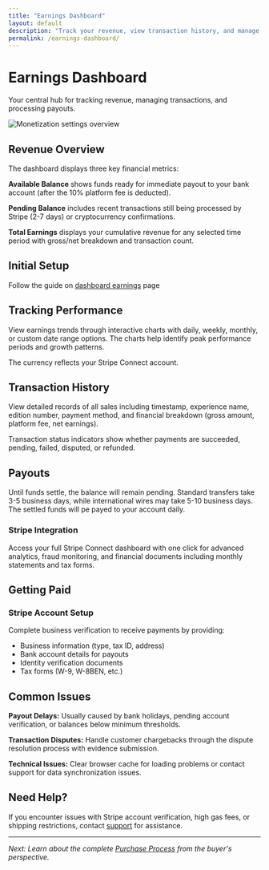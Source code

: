 ```yaml
---
title: "Earnings Dashboard"
layout: default
description: "Track your revenue, view transaction history, and manage payouts with Meadow's comprehensive earnings dashboard."
permalink: /earnings-dashboard/
---
```


# Earnings Dashboard

Your central hub for tracking revenue, managing transactions, and processing payouts.

![Monetization settings overview](../images/monetisation/earnings.png "Monetization Settings Overview")

## Revenue Overview

The dashboard displays three key financial metrics:

**Available Balance** shows funds ready for immediate payout to your bank account (after the 10% platform fee is deducted).

**Pending Balance** includes recent transactions still being processed by Stripe (2-7 days) or cryptocurrency confirmations.

**Total Earnings** displays your cumulative revenue for any selected time period with gross/net breakdown and transaction count.

## Initial Setup

Follow the guide on [dashboard earnings](https://app.meadow.space/dashboard/earnings) page


## Tracking Performance

View earnings trends through interactive charts with daily, weekly, monthly, or custom date range options. The charts help identify peak performance periods and growth patterns.


The currency reflects your Stripe Connect account.

## Transaction History

View detailed records of all sales including timestamp, experience name, edition number, payment method, and financial breakdown (gross amount, platform fee, net earnings).

Transaction status indicators show whether payments are succeeded, pending, failed, disputed, or refunded.

## Payouts

Until funds settle, the balance will remain pending. Standard transfers take 3-5 business days, while international wires may take 5-10 business days.
The settled funds will pe payed to your account daily.

### Stripe Integration

Access your full Stripe Connect dashboard with one click for advanced analytics, fraud monitoring, and financial documents including monthly statements and tax forms.


## Getting Paid

### Stripe Account Setup

Complete business verification to receive payments by providing:
- Business information (type, tax ID, address)
- Bank account details for payouts
- Identity verification documents
- Tax forms (W-9, W-8BEN, etc.)


## Common Issues

**Payout Delays:** Usually caused by bank holidays, pending account verification, or balances below minimum thresholds.

**Transaction Disputes:** Handle customer chargebacks through the dispute resolution process with evidence submission.

**Technical Issues:** Clear browser cache for loading problems or contact support for data synchronization issues.

## Need Help?

If you encounter issues with Stripe account verification, high gas fees, or shipping restrictions, contact [support](mailto:support@meadow.space) for assistance.

---

*Next: Learn about the complete [Purchase Process](purchase-process) from the buyer's perspective.*
